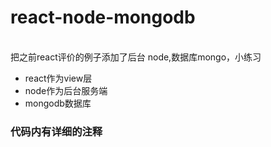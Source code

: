 # react-node-mongodb  
<br>把之前react评价的例子添加了后台 node,数据库mongo，小练习
* react作为view层  
* node作为后台服务端
* mongodb数据库

###  代码内有详细的注释
